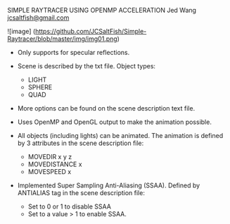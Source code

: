 SIMPLE RAYTRACER USING OPENMP ACCELERATION
Jed Wang
jcsaltfish@gmail.com

![image] (https://github.com/JCSaltFish/Simple-Raytracer/blob/master/img/img01.png)

- Only supports for specular reflections.

- Scene is described by the txt file.
	Object types:
	- LIGHT
	- SPHERE
	- QUAD

- More options can be found on the scene description text file.

- Uses OpenMP and OpenGL output to make the animation possible.

- All objects (including lights) can be animated.
	The animation is defined by 3 attributes in the scene description file:
	- MOVEDIR x y z
	- MOVEDISTANCE x
	- MOVESPEED x

- Implemented Super Sampling Anti-Aliasing (SSAA).
	Defined by ANTIALIAS tag in the scene description file:
	- Set to 0 or 1 to disable SSAA
	- Set to a value > 1 to enable SSAA.